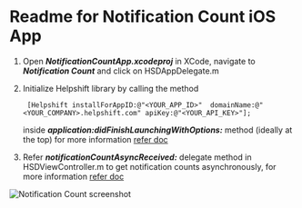 Readme for Notification Count iOS App
=====================================

1. Open ***NotificationCountApp.xcodeproj*** in XCode, navigate to ***Notification Count*** and click on HSDAppDelegate.m

2. Initialize Helpshift library by calling the method

   ```
   	[Helpshift installForAppID:@"<YOUR_APP_ID>"  domainName:@"<YOUR_COMPANY>.helpshift.com" apiKey:@"<YOUR_API_KEY>"];
   ```
   inside ***application:didFinishLaunchingWithOptions:*** method (ideally at the top)
   for more information [refer doc](http://developers.helpshift.com/ios/getting-started/#initializing)

3. Refer ***notificationCountAsyncReceived:*** delegate method in HSDViewController.m to get notification counts asynchronously,
   for more information [refer doc](http://developers.helpshift.com/ios/notifications/#notification-badges)


![Notification Count screenshot](/Screenshot.png)
